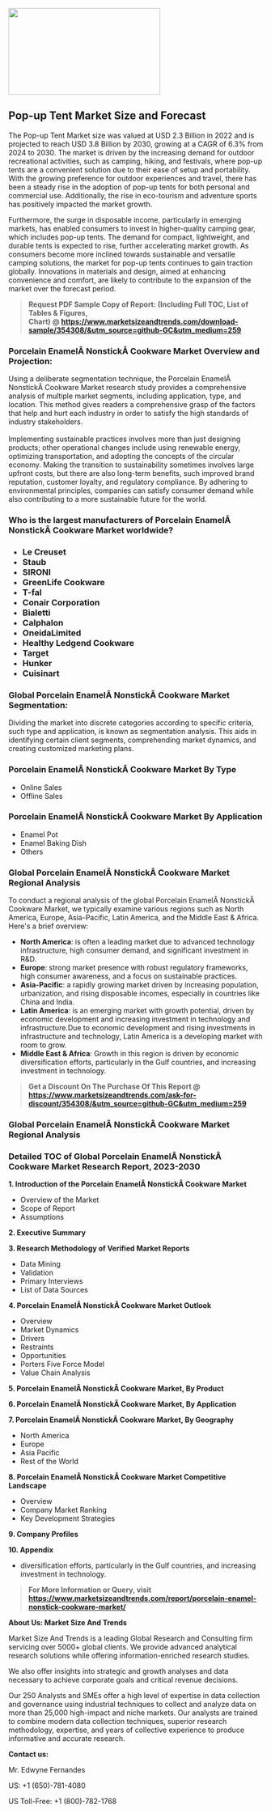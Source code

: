 <p><img class="alignnone size-medium wp-image-20088" src="https://ffe5etoiles.com/wp-content/uploads/2024/12/MST1-300x171.png" alt="" width="300" height="171" /></p><h2>Pop-up Tent Market Size and Forecast</h2><p>The Pop-up Tent Market size was valued at USD 2.3 Billion in 2022 and is projected to reach USD 3.8 Billion by 2030, growing at a CAGR of 6.3% from 2024 to 2030. The market is driven by the increasing demand for outdoor recreational activities, such as camping, hiking, and festivals, where pop-up tents are a convenient solution due to their ease of setup and portability. With the growing preference for outdoor experiences and travel, there has been a steady rise in the adoption of pop-up tents for both personal and commercial use. Additionally, the rise in eco-tourism and adventure sports has positively impacted the market growth.</p><p>Furthermore, the surge in disposable income, particularly in emerging markets, has enabled consumers to invest in higher-quality camping gear, which includes pop-up tents. The demand for compact, lightweight, and durable tents is expected to rise, further accelerating market growth. As consumers become more inclined towards sustainable and versatile camping solutions, the market for pop-up tents continues to gain traction globally. Innovations in materials and design, aimed at enhancing convenience and comfort, are likely to contribute to the expansion of the market over the forecast period.</p></p><blockquote id="" class=""><strong>Request PDF Sample Copy of Report: (Including Full TOC, List of Tables &amp; Figures, Chart)&nbsp;@&nbsp;<strong><a href="https://www.marketsizeandtrends.com/download-sample/354308/&utm_source=github-GC&utm_medium=259" target="_blank">https://www.marketsizeandtrends.com/download-sample/354308/&utm_source=github-GC&utm_medium=259</a></strong></strong></blockquote><h3 id="" class="">Porcelain EnamelÂ NonstickÂ Cookware Market&nbsp;Overview and Projection:</h3><p id="" class="">Using a deliberate segmentation technique, the Porcelain EnamelÂ NonstickÂ Cookware Market research study provides a comprehensive analysis of multiple market segments, including application, type, and location. This method gives readers a comprehensive grasp of the factors that help and hurt each industry in order to satisfy the high standards of industry stakeholders. <br /> <br />Implementing sustainable practices involves more than just designing products; other operational changes include using renewable energy, optimizing transportation, and adopting the concepts of the circular economy. Making the transition to sustainability sometimes involves large upfront costs, but there are also long-term benefits, such improved brand reputation, customer loyalty, and regulatory compliance. By adhering to environmental principles, companies can satisfy consumer demand while also contributing to a more sustainable future for the world.</p><h3 id="" class="">Who is the largest manufacturers of&nbsp;Porcelain EnamelÂ NonstickÂ Cookware Market worldwide?</h3><h3 class=""><p><ul><li>Le Creuset </li><li> Staub </li><li> SIRONI </li><li> GreenLife Cookware </li><li> T-fal </li><li> Conair Corporation </li><li> Bialetti </li><li> Calphalon </li><li> OneidaLimited </li><li> Healthy Ledgend Cookware </li><li> Target </li><li> Hunker </li><li> Cuisinart</li></ul></p></h3><h3 id="" class="">Global&nbsp;Porcelain EnamelÂ NonstickÂ Cookware Market Segmentation:</h3><p id="" class="">Dividing the market into discrete categories according to specific criteria, such type and application, is known as segmentation analysis. This aids in identifying certain client segments, comprehending market dynamics, and creating customized marketing plans.</p><h3 id="" class="">Porcelain EnamelÂ NonstickÂ Cookware Market&nbsp;By Type</h3><p><p><ul><li>Online Sales</li><li> Offline Sales</p></li></ul></p></p><h3 id="" class="">Porcelain EnamelÂ NonstickÂ Cookware Market&nbsp;By Application</h3><p class=""><p><ul><li>Enamel Pot</li><li> Enamel Baking Dish</li><li> Others</li></ul></p></p><h3 id="" class="">Global Porcelain EnamelÂ NonstickÂ Cookware Market Regional Analysis</h3><p id="" class="">To conduct a regional analysis of the global Porcelain EnamelÂ NonstickÂ Cookware Market, we typically examine various regions such as North America, Europe, Asia-Pacific, Latin America, and the Middle East &amp; Africa. Here's a brief overview:</p><ul><li><strong>North America</strong>: is often a leading market due to advanced technology infrastructure, high consumer demand, and significant investment in R&amp;D.</li><li><strong>Europe</strong>: strong market presence with robust regulatory frameworks, high consumer awareness, and a focus on sustainable practices.</li><li><strong>Asia-Pacific</strong>: a rapidly growing market driven by increasing population, urbanization, and rising disposable incomes, especially in countries like China and India.</li><li><strong>Latin America</strong>: is an emerging market with growth potential, driven by economic development and increasing investment in technology and infrastructure.Due to economic development and rising investments in infrastructure and technology, Latin America is a developing market with room to grow.</li><li><strong>Middle East &amp; Africa</strong>: Growth in this region is driven by economic diversification efforts, particularly in the Gulf countries, and increasing investment in technology.</li></ul><blockquote id="" class=""><strong>Get a Discount On The Purchase Of This Report @ <strong><a href="https://www.marketsizeandtrends.com/ask-for-discount/354308/&utm_source=github-GC&utm_medium=259" target="_blank">https://www.marketsizeandtrends.com/ask-for-discount/354308/&utm_source=github-GC&utm_medium=259</a></strong></strong></blockquote><h3 id="" class="">Global Porcelain EnamelÂ NonstickÂ Cookware Market Regional Analysis</h3><h3 id="" class="">Detailed TOC of Global Porcelain EnamelÂ NonstickÂ Cookware Market Research Report, 2023-2030</h3><p id="" class=""><strong>1. Introduction of the Porcelain EnamelÂ NonstickÂ Cookware Market</strong></p><ul><li>Overview of the Market</li><li>Scope of Report</li><li>Assumptions</li></ul><p id="" class=""><strong>2. Executive Summary</strong></p><p id="" class=""><strong>3. Research Methodology of Verified Market Reports</strong></p><ul><li>Data Mining</li><li>Validation</li><li>Primary Interviews</li><li>List of Data Sources</li></ul><p id="" class=""><strong>4. Porcelain EnamelÂ NonstickÂ Cookware Market Outlook</strong></p><ul><li>Overview</li><li>Market Dynamics</li><li>Drivers</li><li>Restraints</li><li>Opportunities</li><li>Porters Five Force Model</li><li>Value Chain Analysis</li></ul><p id="" class=""><strong>5. Porcelain EnamelÂ NonstickÂ Cookware Market, By Product</strong></p><p id="" class=""><strong>6. Porcelain EnamelÂ NonstickÂ Cookware Market, By Application</strong></p><p id="" class=""><strong>7. Porcelain EnamelÂ NonstickÂ Cookware Market, By Geography</strong></p><ul><li>North America</li><li>Europe</li><li>Asia Pacific</li><li>Rest of the World</li></ul><p id="" class=""><strong>8. Porcelain EnamelÂ NonstickÂ Cookware Market Competitive Landscape</strong></p><ul><li>Overview</li><li>Company Market Ranking</li><li>Key Development Strategies</li></ul><p id="" class=""><strong>9. Company Profiles</strong></p><p id="" class=""><strong>10. Appendix</strong></p><ul><li>diversification efforts, particularly in the Gulf countries, and increasing investment in technology.</li></ul><blockquote id="" class=""><strong>For More Information or Query, visit <strong><strong><a href="https://www.marketsizeandtrends.com/report/porcelain-enamel-nonstick-cookware-market/" target="_blank">https://www.marketsizeandtrends.com/report/porcelain-enamel-nonstick-cookware-market/</a></strong></strong></strong></blockquote><p id="" class=""><strong>About Us: Market Size And Trends</strong></p><p id="" class="">Market Size And Trends is a leading Global Research and Consulting firm servicing over 5000+ global clients. We provide advanced analytical research solutions while offering information-enriched research studies.</p><p id="" class="">We also offer insights into strategic and growth analyses and data necessary to achieve corporate goals and critical revenue decisions.</p><p id="" class="">Our 250 Analysts and SMEs offer a high level of expertise in data collection and governance using industrial techniques to collect and analyze data on more than 25,000 high-impact and niche markets. Our analysts are trained to combine modern data collection techniques, superior research methodology, expertise, and years of collective experience to produce informative and accurate research.</p><p id="" class=""><strong>Contact us:</strong></p><p id="" class="">Mr. Edwyne Fernandes</p><p id="" class="">US: +1 (650)-781-4080</p><p id="" class="">US Toll-Free: +1 (800)-782-1768</p>
